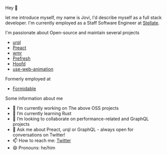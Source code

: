 Hey 👋

let me introduce myself, my name is Jovi, I'd describe myself as a full stack developer.
I'm currently employed as a Staff Software Engineer at [Stellate](https://stellate.co/).

I'm passionate about Open-source and maintain several projects

- [urql](https://github.com/FormidableLabs/urql)
- [Preact](https://github.com/preactjs/preact)
- [wmr](https://github.com/preactjs/wmr)
- [Prefresh](https://github.com/preactjs/prefresh)
- [Hoofd](https://github.com/JoviDeCroock/hoofd)
- [use-web-animation](https://github.com/JoviDeCroock/use-web-animation)

Formerly employed at

- [Formidable](https://formidable.com/)

Some information about me

- 🔭 I’m currently working on The above OSS projects
- 🌱 I’m currently learning Rust
- 👯 I’m looking to collaborate on performance-related and GraphQL projects
- 💬 Ask me about Preact, urql or GraphQL - always open for conversations on Twitter!
- 📫 How to reach me: [Twitter](https://twitter.com/JoviDeC)
- 😄 Pronouns: he/him
